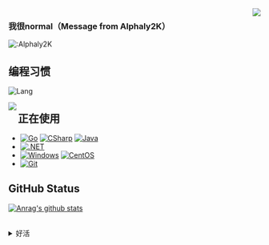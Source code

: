 <img align="right" src="https://static.wikia.nocookie.net/typemoon/images/f/fb/BerserkerCC.png/revision/latest/scale-to-width-down/400?cb=20141229150146"/>


### 我很normal（Message from Alphaly2K）
![:Alphaly2K](https://count.getloli.com/get/@Alphaly2K?theme=gelbooru)
## 编程习惯
![Lang](https://github-readme-stats.vercel.app/api/top-langs/?username=Alphaly2K&layout=compact)

<img src="https://cloud.alphaly.net/api/v3/file/get/6/Ilya_saber_lily.png?sign=764cvLECClGs0CyoC8lLTlLyNgYhAOKCmLo9gOuxm_8%3D%3A0" align="left"/>

## 正在使用
- [![Go](https://img.shields.io/badge/-Go-00ACD7?style=flat-square&logo=Go&logoColor=fff)](https://golang.org) [![CSharp](https://img.shields.io/badge/C%23-0B9E0B.svg?style=flat-square&logo=csharp&logoColor=fff)](https://docs.microsoft.com/en-us/dotnet/csharp/) [![Java](https://img.shields.io/badge/Java-E61F24.svg?style=flat-square&logo=java&logoColor=fff)](https://www.java.com)
- [![.NET](https://img.shields.io/badge/.Net-512BD4.svg?style=flat-square&logo=dotnet&logoColor=white)](https://dotnet.microsoft.com/)
- [![Windows](https://img.shields.io/badge/Windows11-0078d7?style=flat-square&logo=windows&logoColor=fff)](https://blogs.windows.com/)  [![CentOS](https://img.shields.io/badge/-CentOS-262474?logo=centos&style=flat-square)](https://www.centos.org/)
- [![Git](https://img.shields.io/badge/-Git-f05032?style=flat-square&logo=git&logoColor=white)](https://git-scm.com/)

## GitHub Status
[![Anrag's github stats](https://github-readme-stats.vercel.app/api?username=alphaly2k)](https://github.com/anuraghazra/github-readme-stats)

<br/>

<details>
<summary>好活</summary>
<p>
  <img src="https://static.wikia.nocookie.net/typemoon/images/8/8d/FGO_Saber.png/revision/latest/thumbnail-down/width/200/height/200?cb=20210402045042" width="60"/>
  <img src="https://static.wikia.nocookie.net/typemoon/images/5/5e/FGO_Archer.png/revision/latest/scale-to-width-down/142?cb=20210402045118" width="60"/>
  <img src="https://static.wikia.nocookie.net/typemoon/images/f/f7/FGO_Lancer.png/revision/latest/thumbnail-down/width/200/height/200?cb=20210402045007" width="60"/>
  <img src="https://static.wikia.nocookie.net/typemoon/images/e/e6/FGO_Berserker.png/revision/latest/thumbnail-down/width/200/height/200?cb=20210402045004" width="60"/>
  <img src="https://static.wikia.nocookie.net/typemoon/images/8/8d/FGO_Caster.png/revision/latest/scale-to-width-down/142?cb=20210407031405" width="60"/>
  <img src="https://static.wikia.nocookie.net/typemoon/images/f/f5/FGO_Rider.png/revision/latest/thumbnail-down/width/200/height/200?cb=20210402045127" width="60"/>
  <img src="https://static.wikia.nocookie.net/typemoon/images/0/0c/FGO_Assassin.png/revision/latest/thumbnail-down/width/200/height/200?cb=20210402044950" width="60"/>
  <img src="https://static.wikia.nocookie.net/typemoon/images/a/a6/FGO_Ruler.png/revision/latest/thumbnail-down/width/200/height/200?cb=20210402045121" width="60"/>
  <img src="https://static.wikia.nocookie.net/typemoon/images/f/f7/FGO_Avenger.png/revision/latest/thumbnail-down/width/200/height/200?cb=20210402045124" width="60"/>
  <img src="https://static.wikia.nocookie.net/typemoon/images/d/d4/FGO_Mooncancer.png/revision/latest/thumbnail-down/width/200/height/200?cb=20210402045015" width="60"/>
  <img src="https://static.wikia.nocookie.net/typemoon/images/c/cc/FGO_Foreigner.png/revision/latest/thumbnail-down/width/200/height/200?cb=20210402045115" width="60"/>
  <img src="https://static.wikia.nocookie.net/typemoon/images/9/90/FGO_Shielder.png/revision/latest/thumbnail-down/width/200/height/200?cb=20210402043838" width="60"/>
  <img src="https://static.wikia.nocookie.net/typemoon/images/9/9c/FGO_Beast.png/revision/latest/thumbnail-down/width/200/height/200?cb=20200417192333" width="60"/>
</p>
